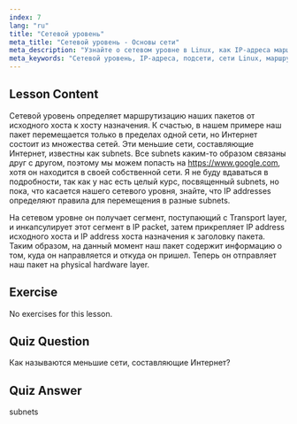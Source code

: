 ```yaml
---
index: 7
lang: "ru"
title: "Сетевой уровень"
meta_title: "Сетевой уровень - Основы сети"
meta_description: "Узнайте о сетевом уровне в Linux, как IP-адреса маршрутизируют пакеты через подсети, и его роль в передаче данных. Начните свой путь в сетевых технологиях Linux!"
meta_keywords: "Сетевой уровень, IP-адреса, подсети, сети Linux, маршрутизация пакетов, для начинающих, учебник, руководство"
---
```


## Lesson Content

Сетевой уровень определяет маршрутизацию наших пакетов от исходного хоста к хосту назначения. К счастью, в нашем примере наш пакет перемещается только в пределах одной сети, но Интернет состоит из множества сетей. Эти меньшие сети, составляющие Интернет, известны как subnets. Все subnets каким-то образом связаны друг с другом, поэтому мы можем попасть на <https://www.google.com>, хотя он находится в своей собственной сети. Я не буду вдаваться в подробности, так как у нас есть целый курс, посвященный subnets, но пока, что касается нашего сетевого уровня, знайте, что IP addresses определяют правила для перемещения в разные subnets.

На сетевом уровне он получает сегмент, поступающий с Transport layer, и инкапсулирует этот сегмент в IP packet, затем прикрепляет IP address исходного хоста и IP address хоста назначения к заголовку пакета. Таким образом, на данный момент наш пакет содержит информацию о том, куда он направляется и откуда он пришел. Теперь он отправляет наш пакет на physical hardware layer.

## Exercise

No exercises for this lesson.

## Quiz Question

Как называются меньшие сети, составляющие Интернет?

## Quiz Answer

subnets
